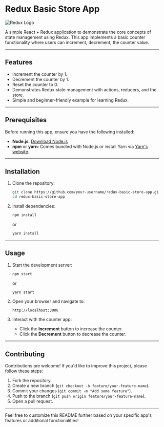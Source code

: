 # Redux Basic Store App

![Redux Logo](https://upload.wikimedia.org/wikipedia/commons/4/49/Redux.png)

A simple React + Redux application to demonstrate the core concepts of state management using Redux. This app implements a basic counter functionality where users can increment, decrement, the counter value.

---

## Features

- Increment the counter by 1.
- Decrement the counter by 1.
- Reset the counter to 0.
- Demonstrates Redux state management with actions, reducers, and the store.
- Simple and beginner-friendly example for learning Redux.

---

## Prerequisites

Before running this app, ensure you have the following installed:

- **Node.js**: [Download Node.js](https://nodejs.org/)
- **npm** or **yarn**: Comes bundled with Node.js or install Yarn via [Yarn's website](https://yarnpkg.com/).

---

## Installation

1. Clone the repository:
   ```bash
   git clone https://github.com/your-username/redux-basic-store-app.git
   cd redux-basic-store-app
   ```

2. Install dependencies:
   ```bash
   npm install
   ```
   or
   ```bash
   yarn install
   ```

---

## Usage

1. Start the development server:
   ```bash
   npm start
   ```
   or
   ```bash
   yarn start
   ```

2. Open your browser and navigate to:
   ```
   http://localhost:3000
   ```

3. Interact with the counter app:
   - Click the **Increment** button to increase the counter.
   - Click the **Decrement** button to decrease the counter.

---

## Contributing

Contributions are welcome! If you'd like to improve this project, please follow these steps:

1. Fork the repository.
2. Create a new branch (`git checkout -b feature/your-feature-name`).
3. Commit your changes (`git commit -m "Add some feature"`).
4. Push to the branch (`git push origin feature/your-feature-name`).
5. Open a pull request.

---

Feel free to customize this README further based on your specific app's features or additional functionalities!
